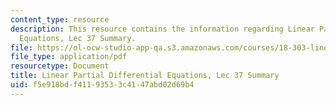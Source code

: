 ```yaml
---
content_type: resource
description: This resource contains the information regarding Linear Partial Differential
  Equations, Lec 37 Summary.
file: https://ol-ocw-studio-app-qa.s3.amazonaws.com/courses/18-303-linear-partial-differential-equations-analysis-and-numerics-fall-2014/f5e918bdf41193533c4147abd02d69b4_MIT18_303F14_Lecture37.pdf
file_type: application/pdf
resourcetype: Document
title: Linear Partial Differential Equations, Lec 37 Summary
uid: f5e918bd-f411-9353-3c41-47abd02d69b4
---
```

